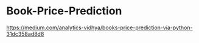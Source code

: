 # Book-Price-Prediction

https://medium.com/analytics-vidhya/books-price-prediction-via-python-31dc358ad8d8
